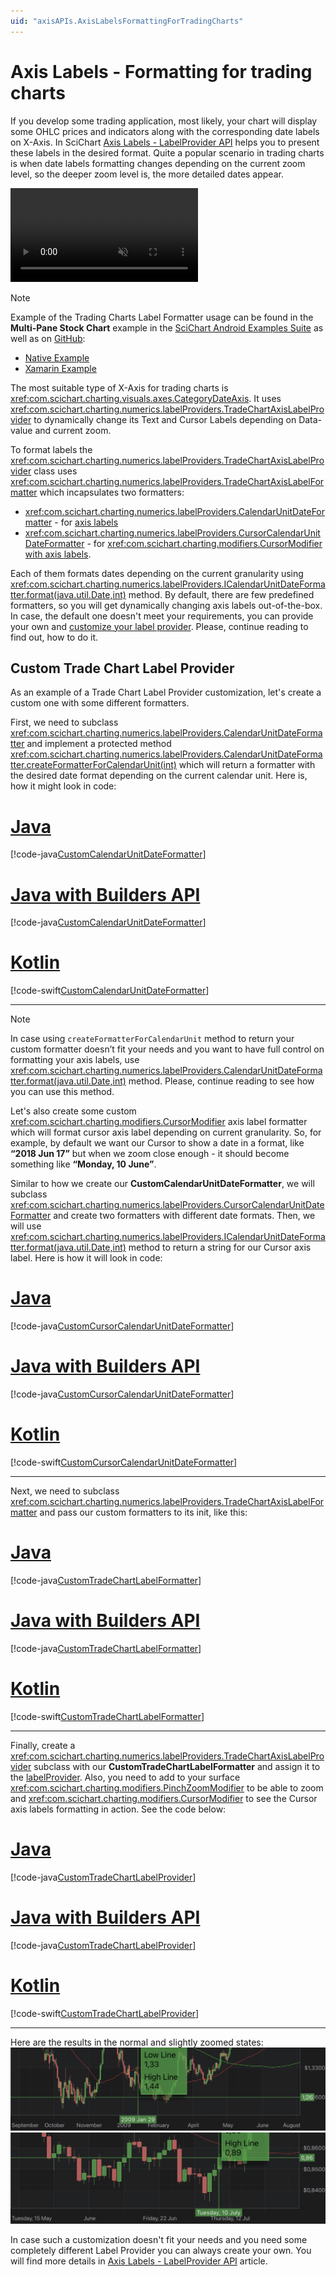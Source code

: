 ```yaml
---
uid: "axisAPIs.AxisLabelsFormattingForTradingCharts"
---
```


# Axis Labels - Formatting for trading charts

If you develop some trading application, most likely, your chart will display some OHLC prices and indicators along with the corresponding date labels on X-Axis. In SciChart [Axis Labels - LabelProvider API](xref:axisAPIs.AxisLabelsLabelProviderAPI#axis-labels---labelprovider-api) helps you to present these labels in the desired format. Quite a popular scenario in trading charts is when date labels formatting changes depending on the current zoom level, so the deeper zoom level is, the more detailed dates appear.

<video autoplay loop muted playsinline src="images/label-formatter-trade-chart.mp4"></video>

> [!NOTE]
> Example of the Trading Charts Label Formatter usage can be found in the **Multi-Pane Stock Chart** example in the [SciChart Android Examples Suite](https://www.scichart.com/examples/Android-chart/) as well as on [GitHub](https://github.com/ABTSoftware/SciChart.Android.Examples):
> - [Native Example](https://www.scichart.com/example/android-chart-multi-pane-stock-charts-example/)
> - [Xamarin Example](https://www.scichart.com/example/xamarin-chart-multi-pane-stock-charts-example/)

The most suitable type of X-Axis for trading charts is <xref:com.scichart.charting.visuals.axes.CategoryDateAxis>. It uses <xref:com.scichart.charting.numerics.labelProviders.TradeChartAxisLabelProvider> to dynamically change its Text and Cursor Labels depending on Data-value and current zoom.

To format labels the <xref:com.scichart.charting.numerics.labelProviders.TradeChartAxisLabelProvider> class uses <xref:com.scichart.charting.numerics.labelProviders.TradeChartAxisLabelFormatter> which incapsulates two formatters: 
- <xref:com.scichart.charting.numerics.labelProviders.CalendarUnitDateFormatter> - for [axis labels](xref:axisAPIs.AxisStylingTitleAndLabels)
- <xref:com.scichart.charting.numerics.labelProviders.CursorCalendarUnitDateFormatter> - for [<xref:com.scichart.charting.modifiers.CursorModifier> with axis labels](xref:chartModifierAPIs.InteractivityCursorModifier). 

Each of them formats dates depending on the current granularity using <xref:com.scichart.charting.numerics.labelProviders.ICalendarUnitDateFormatter.format(java.util.Date,int)> method. By default, there are few predefined formatters, so you will get dynamically changing axis labels out-of-the-box. In case, the default one doesn't meet your requirements, you can provide your own and [customize your label provider](#custom-trade-chart-label-provider). Please, continue reading to find out, how to do it.

## Custom Trade Chart Label Provider
As an example of a Trade Chart Label Provider customization, let's create a custom one with some different formatters. 

First, we need to subclass <xref:com.scichart.charting.numerics.labelProviders.CalendarUnitDateFormatter> and implement a protected method <xref:com.scichart.charting.numerics.labelProviders.CalendarUnitDateFormatter.createFormatterForCalendarUnit(int)> which will return a formatter with the desired date format depending on the current calendar unit. Here is, how it might look in code:

# [Java](#tab/java)
[!code-java[CustomCalendarUnitDateFormatter](../../../samples/sandbox/app/src/main/java/com/scichart/docsandbox/examples/java/axisAPIs/AxisLabelsFormattingForTradingCharts.java#CustomCalendarUnitDateFormatter)]
# [Java with Builders API](#tab/javaBuilder)
[!code-java[CustomCalendarUnitDateFormatter](../../../samples/sandbox/app/src/main/java/com/scichart/docsandbox/examples/javaBuilder/axisAPIs/AxisLabelsFormattingForTradingCharts.java#CustomCalendarUnitDateFormatter)]
# [Kotlin](#tab/kotlin)
[!code-swift[CustomCalendarUnitDateFormatter](../../../samples/sandbox/app/src/main/java/com/scichart/docsandbox/examples/kotlin/axisAPIs/AxisLabelsFormattingForTradingCharts.kt#CustomCalendarUnitDateFormatter)]
***

> [!NOTE]
> In case using `createFormatterForCalendarUnit` method to return your custom formatter doesn’t fit your needs and you want to have full control on formatting your axis labels, use <xref:com.scichart.charting.numerics.labelProviders.CalendarUnitDateFormatter.format(java.util.Date,int)> method. Please, continue reading to see how you can use this method.

Let's also create some custom <xref:com.scichart.charting.modifiers.CursorModifier> axis label formatter which will format cursor axis label depending on current granularity. So, for example, by default we want our Cursor to show a date in a format, like **“2018 Jun 17”** but when we zoom close enough - it should become something like **“Monday, 10 June”**.

Similar to how we create our **CustomCalendarUnitDateFormatter**, we will subclass <xref:com.scichart.charting.numerics.labelProviders.CursorCalendarUnitDateFormatter> and create two formatters with different date formats. Then, we will use <xref:com.scichart.charting.numerics.labelProviders.ICalendarUnitDateFormatter.format(java.util.Date,int)> method to return a string for our Cursor axis label. Here is how it will look in code:

# [Java](#tab/java)
[!code-java[CustomCursorCalendarUnitDateFormatter](../../../samples/sandbox/app/src/main/java/com/scichart/docsandbox/examples/java/axisAPIs/AxisLabelsFormattingForTradingCharts.java#CustomCursorCalendarUnitDateFormatter)]
# [Java with Builders API](#tab/javaBuilder)
[!code-java[CustomCursorCalendarUnitDateFormatter](../../../samples/sandbox/app/src/main/java/com/scichart/docsandbox/examples/javaBuilder/axisAPIs/AxisLabelsFormattingForTradingCharts.java#CustomCursorCalendarUnitDateFormatter)]
# [Kotlin](#tab/kotlin)
[!code-swift[CustomCursorCalendarUnitDateFormatter](../../../samples/sandbox/app/src/main/java/com/scichart/docsandbox/examples/kotlin/axisAPIs/AxisLabelsFormattingForTradingCharts.kt#CustomCursorCalendarUnitDateFormatter)]
***

Next, we need to subclass <xref:com.scichart.charting.numerics.labelProviders.TradeChartAxisLabelFormatter> and pass our custom formatters to its init, like this:

# [Java](#tab/java)
[!code-java[CustomTradeChartLabelFormatter](../../../samples/sandbox/app/src/main/java/com/scichart/docsandbox/examples/java/axisAPIs/AxisLabelsFormattingForTradingCharts.java#CustomTradeChartLabelFormatter)]
# [Java with Builders API](#tab/javaBuilder)
[!code-java[CustomTradeChartLabelFormatter](../../../samples/sandbox/app/src/main/java/com/scichart/docsandbox/examples/javaBuilder/axisAPIs/AxisLabelsFormattingForTradingCharts.java#CustomTradeChartLabelFormatter)]
# [Kotlin](#tab/kotlin)
[!code-swift[CustomTradeChartLabelFormatter](../../../samples/sandbox/app/src/main/java/com/scichart/docsandbox/examples/kotlin/axisAPIs/AxisLabelsFormattingForTradingCharts.kt#CustomTradeChartLabelFormatter)]
***

Finally, create a <xref:com.scichart.charting.numerics.labelProviders.TradeChartAxisLabelProvider> subclass with our **CustomTradeChartLabelFormatter** and assign it to the [labelProvider](xref:com.scichart.charting.visuals.axes.IAxisCore.setLabelProvider(com.scichart.charting.numerics.labelProviders.ILabelProvider)). Also, you need to add to your surface <xref:com.scichart.charting.modifiers.PinchZoomModifier> to be able to zoom and <xref:com.scichart.charting.modifiers.CursorModifier> to see the Cursor axis labels formatting in action. See the code below:

# [Java](#tab/java)
[!code-java[CustomTradeChartLabelProvider](../../../samples/sandbox/app/src/main/java/com/scichart/docsandbox/examples/java/axisAPIs/AxisLabelsFormattingForTradingCharts.java#CustomTradeChartLabelProvider)]
# [Java with Builders API](#tab/javaBuilder)
[!code-java[CustomTradeChartLabelProvider](../../../samples/sandbox/app/src/main/java/com/scichart/docsandbox/examples/javaBuilder/axisAPIs/AxisLabelsFormattingForTradingCharts.java#CustomTradeChartLabelProvider)]
# [Kotlin](#tab/kotlin)
[!code-swift[CustomTradeChartLabelProvider](../../../samples/sandbox/app/src/main/java/com/scichart/docsandbox/examples/kotlin/axisAPIs/AxisLabelsFormattingForTradingCharts.kt#CustomTradeChartLabelProvider)]
***

Here are the results in the normal and slightly zoomed states: 
![TradeChartAxisLabelProvider](images/label-formatter-trade-chart-cursor-default.png)
![TradeChartAxisLabelProvider](images/label-formatter-trade-chart-cursor-zoomed.png)

In case such a customization doesn't fit your needs and you need some completely different Label Provider you can always create your own. You will find more details in [Axis Labels - LabelProvider API](xref:axisAPIs.AxisLabelsLabelProviderAPI#axis-labels---labelprovider-api) article.